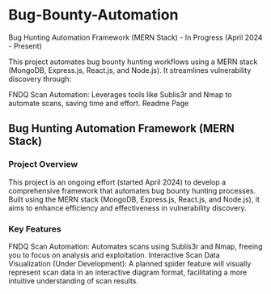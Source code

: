 # Bug-Bounty-Automation
Bug Hunting Automation Framework (MERN Stack) - In Progress (April 2024 - Present)

This project automates bug bounty hunting workflows using a MERN stack (MongoDB, Express.js, React.js, and Node.js). It streamlines vulnerability discovery through:

FNDQ Scan Automation: Leverages tools like Sublis3r and Nmap to automate scans, saving time and effort.
Readme Page

## Bug Hunting Automation Framework (MERN Stack)

### Project Overview

This project is an ongoing effort (started April 2024) to develop a comprehensive framework that automates bug bounty hunting processes. Built using the MERN stack (MongoDB, Express.js, React.js, and Node.js), it aims to enhance efficiency and effectiveness in vulnerability discovery.

### Key Features

FNDQ Scan Automation: Automates scans using Sublis3r and Nmap, freeing you to focus on analysis and exploitation.
Interactive Scan Data Visualization (Under Development): A planned spider feature will visually represent scan data in an interactive diagram format, facilitating a more intuitive understanding of scan results.
